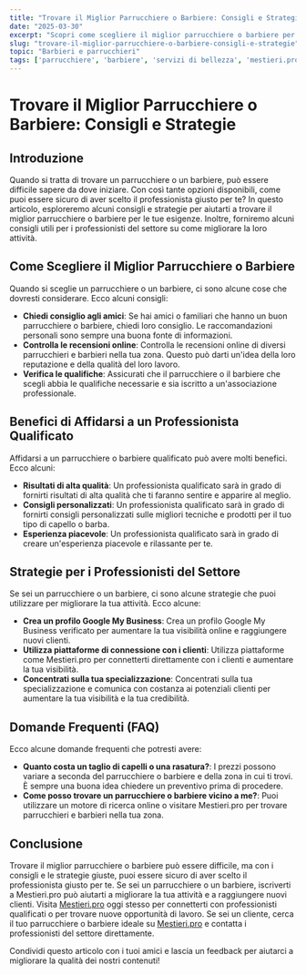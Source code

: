 ```yaml
---
title: "Trovare il Miglior Parrucchiere o Barbiere: Consigli e Strategie"
date: "2025-03-30"
excerpt: "Scopri come scegliere il miglior parrucchiere o barbiere per te, e come i professionisti del settore possono migliorare la loro attività con Mestieri.pro."
slug: "trovare-il-miglior-parrucchiere-o-barbiere-consigli-e-strategie"
topic: "Barbieri e parrucchieri"
tags: ['parrucchiere', 'barbiere', 'servizi di bellezza', 'mestieri.pro']
---
```

# Trovare il Miglior Parrucchiere o Barbiere: Consigli e Strategie

## Introduzione

Quando si tratta di trovare un parrucchiere o un barbiere, può essere difficile sapere da dove iniziare. Con così tante opzioni disponibili, come puoi essere sicuro di aver scelto il professionista giusto per te? In questo articolo, esploreremo alcuni consigli e strategie per aiutarti a trovare il miglior parrucchiere o barbiere per le tue esigenze. Inoltre, forniremo alcuni consigli utili per i professionisti del settore su come migliorare la loro attività.

## Come Scegliere il Miglior Parrucchiere o Barbiere

Quando si sceglie un parrucchiere o un barbiere, ci sono alcune cose che dovresti considerare. Ecco alcuni consigli:

* **Chiedi consiglio agli amici**: Se hai amici o familiari che hanno un buon parrucchiere o barbiere, chiedi loro consiglio. Le raccomandazioni personali sono sempre una buona fonte di informazioni.
* **Controlla le recensioni online**: Controlla le recensioni online di diversi parrucchieri e barbieri nella tua zona. Questo può darti un'idea della loro reputazione e della qualità del loro lavoro.
* **Verifica le qualifiche**: Assicurati che il parrucchiere o il barbiere che scegli abbia le qualifiche necessarie e sia iscritto a un'associazione professionale.

## Benefici di Affidarsi a un Professionista Qualificato

Affidarsi a un parrucchiere o barbiere qualificato può avere molti benefici. Ecco alcuni:

* **Risultati di alta qualità**: Un professionista qualificato sarà in grado di fornirti risultati di alta qualità che ti faranno sentire e apparire al meglio.
* **Consigli personalizzati**: Un professionista qualificato sarà in grado di fornirti consigli personalizzati sulle migliori tecniche e prodotti per il tuo tipo di capello o barba.
* **Esperienza piacevole**: Un professionista qualificato sarà in grado di creare un'esperienza piacevole e rilassante per te.

## Strategie per i Professionisti del Settore

Se sei un parrucchiere o un barbiere, ci sono alcune strategie che puoi utilizzare per migliorare la tua attività. Ecco alcune:

* **Crea un profilo Google My Business**: Crea un profilo Google My Business verificato per aumentare la tua visibilità online e raggiungere nuovi clienti.
* **Utilizza piattaforme di connessione con i clienti**: Utilizza piattaforme come Mestieri.pro per connetterti direttamente con i clienti e aumentare la tua visibilità.
* **Concentrati sulla tua specializzazione**: Concentrati sulla tua specializzazione e comunica con costanza ai potenziali clienti per aumentare la tua visibilità e la tua credibilità.

## Domande Frequenti (FAQ)

Ecco alcune domande frequenti che potresti avere:

* **Quanto costa un taglio di capelli o una rasatura?**: I prezzi possono variare a seconda del parrucchiere o barbiere e della zona in cui ti trovi. È sempre una buona idea chiedere un preventivo prima di procedere.
* **Come posso trovare un parrucchiere o barbiere vicino a me?**: Puoi utilizzare un motore di ricerca online o visitare Mestieri.pro per trovare parrucchieri e barbieri nella tua zona.

## Conclusione

Trovare il miglior parrucchiere o barbiere può essere difficile, ma con i consigli e le strategie giuste, puoi essere sicuro di aver scelto il professionista giusto per te. Se sei un parrucchiere o un barbiere, iscriverti a Mestieri.pro può aiutarti a migliorare la tua attività e a raggiungere nuovi clienti. Visita [Mestieri.pro](https://mestieri.pro/info) oggi stesso per connetterti con professionisti qualificati o per trovare nuove opportunità di lavoro. Se sei un cliente, cerca il tuo parrucchiere o barbiere ideale su [Mestieri.pro](https://mestieri.pro) e contatta i professionisti del settore direttamente.

Condividi questo articolo con i tuoi amici e lascia un feedback per aiutarci a migliorare la qualità dei nostri contenuti!